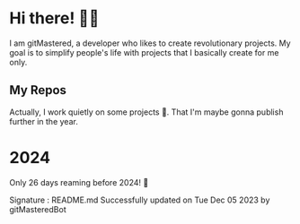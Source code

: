 
# Hi there! 🙋‍♂️
I am gitMastered, a developer who likes to create revolutionary projects.
My goal is to simplify people's life with projects that I basically create for me only.

## My Repos
Actually, I work quietly on some projects 👀. That I'm maybe gonna publish further in the year.

# 2024
Only 26 days reaming before 2024! 🙌

Signature : README.md Successfully updated on Tue Dec 05 2023 by gitMasteredBot

